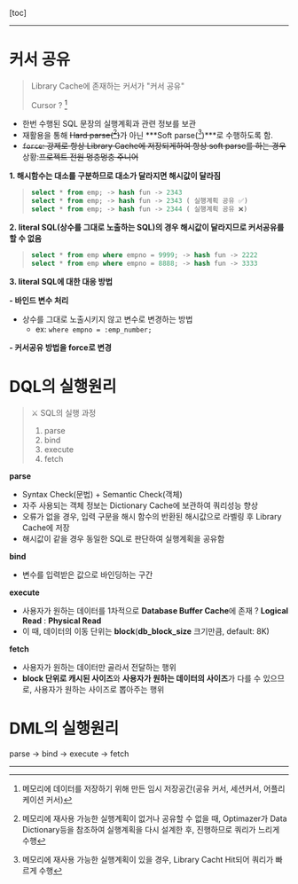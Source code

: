 [toc]

---

# 커서 공유

> Library Cache에 존재하는 커서가 "커서 공유"
>
> Cursor ? [^Cursor]

- 한번 수행된 SQL 문장의 실행계획과 관련 정보를 보관
- 재활용을 통해 ~~Hard parse([^hard parse])~~가 아닌 ***Soft parse([^soft parse])***로 수행하도록 함.
- ~~`force`: 강제로 항상 Library Cache에 저장되게하여 항상 soft parse를 하는 경우~~
  상황:~~프로젝트 전원 멍충멍충 주니어~~

**1. 해시함수는 대소를 구분하므로 대소가 달라지면 해시값이 달라짐**

> ```sql
> select * from emp; -> hash fun -> 2343
> select * from emp; -> hash fun -> 2343 ( 실행계획 공유 ✅)
> select * from emp; -> hash fun -> 2344 ( 실행계획 공유 ❌)
> ```

**2. literal SQL(상수를 그대로 노출하는 SQL)의 경우 해시값이 달라지므로 커서공유를 할 수 없음**

> ```sql
> select * from emp where empno = 9999; -> hash fun -> 2222
> select * from emp where empno = 8888; -> hash fun -> 3333
> ```

**3. literal SQL에 대한 대응 방법**

**- 바인드 변수 처리**

- 상수를 그대로 노출시키지 않고 변수로 변경하는 방법
  - ex: `where empno = :emp_number;`


**- 커서공유 방법을 force로 변경**

# DQL의 실행원리

>  ⚔ SQL의 실행 과정
>
>  1. parse
>  2. bind
>  3. execute
>  4. fetch

**parse**

- Syntax Check(문법) + Semantic Check(객체)
- 자주 사용되는 객체 정보는 Dictionary Cache에 보관하여 쿼리성능 향상
- 오류가 없을 경우, 입력 구문을 해시 함수의 반환된 해시값으로 라벨링 후 Library Cache에 저장
- 해시값이 같을 경우 동일한 SQL로 판단하여 실행계획을 공유함

**bind**

- 변수를 입력받은 값으로 바인딩하는 구간

**execute**

- 사용자가 원하는 데이터를 1차적으로 **Database Buffer Cache**에 존재 ? **Logical Read** : **Physical Read**
- 이 때, 데이터의 이동 단위는 **block**(**db_block_size** 크기만큼, default: 8K)

**fetch**

- 사용자가 원하는 데이터만 골라서 전달하는 행위
- **block 단위로 캐시된 사이즈**와 **사용자가 원하는 데이터의 사이즈**가 다를 수 있으므로, 사용자가 원하는 사이즈로 뽑아주는 행위

# DML의 실행원리

parse -> bind -> execute -> fetch

---

[^Dictionary Cache]: 객체(테이블, 컬럼, 사용자 정보 등)의 정보를 저장(=**Data Dictionary Cache**)
[^library cache]: SQL 명령문, 구문 분석 트리, 실행계획 정보를 갖는 공간 실행계획 정보를 갖는 공간, LRU알고리즘으로 관리됨 SGA.Shared pool.Librach cache
[^library cache hit ratio]: 실행계획 재사용 비율(=library cache에 적중한 비율), library cache 메모리의 공간이나 구조가 비효율적이거나 literal sql이 무분별하게 사용되었을 경우 등이 주요 저하 요인
[^Cursor]:  메모리에 데이터를 저장하기 위해 만든 임시 저장공간(공유 커서, 세션커서, 어플리케이션 커서)
[^soft parse]: 메모리에 재사용 가능한 실행계획이 있을 경우, Library Cacht Hit되어 쿼리가 빠르게 수행
[^hard parse]: 메모리에 재사용 가능한 실행계획이 없거나 공유할 수 없을 때, Optimazer가 Data Dictionary등을 참조하여 실행계획을 다시 설계한 후, 진행하므로 쿼리가 느리게 수행
